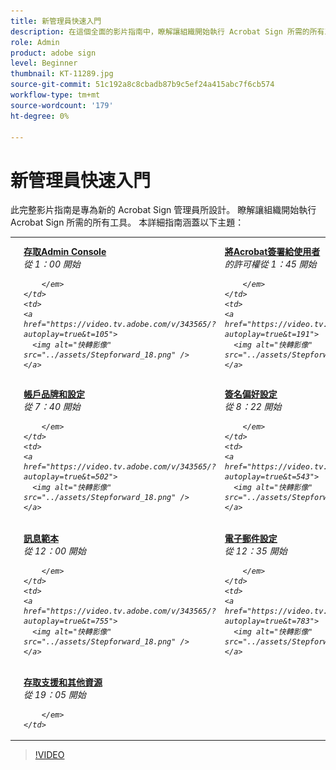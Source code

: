 ```yaml
---
title: 新管理員快速入門
description: 在這個全面的影片指南中，瞭解讓組織開始執行 Acrobat Sign 所需的所有工具
role: Admin
product: adobe sign
level: Beginner
thumbnail: KT-11289.jpg
source-git-commit: 51c192a8c8cbadb87b9c5ef24a415abc7f6cb574
workflow-type: tm+mt
source-wordcount: '179'
ht-degree: 0%

---
```


# 新管理員快速入門

此完整影片指南是專為新的 Acrobat Sign 管理員所設計。 瞭解讓組織開始執行 Acrobat Sign 所需的所有工具。 本詳細指南涵蓋以下主題：

<table style="table-layout:auto">
<tr>
  <td>
    <a href="https://video.tv.adobe.com/v/343565/?autoplay=true&t=60">
      <img alt="快轉影像" src="../assets/Stepforward_18.png" />
    </a>
  </td>
  <td>
     <a href="https://video.tv.adobe.com/v/343565/?autoplay=true&t=60"><strong>存取Admin Console </strong></a> <br> <em> 從 1：00 開始
         
        </em>
    </td>
    <td>
    <a href="https://video.tv.adobe.com/v/343565/?autoplay=true&t=105">
      <img alt="快轉影像" src="../assets/Stepforward_18.png" />
    </a>
  </td>
  <td>
     <a href="https://video.tv.adobe.com/v/343565/?autoplay=true&t=105"><strong>將Acrobat簽署給使用者 </strong></a> <br> <em> 的許可權從 1：45 開始
        
        </em>
    </td>
    <td>
    <a href="https://video.tv.adobe.com/v/343565/?autoplay=true&t=191">
      <img alt="快轉影像" src="../assets/Stepforward_18.png" />
    </a>
  </td>
  <td>
     <a href="https://video.tv.adobe.com/v/343565/?autoplay=true&t=191"><strong>Acrobat Sign 網頁入口網站概觀 </strong></a> <br> <em> 從 3：11 開始
        
        </em>
    </td>
    <td>
    <a href="https://video.tv.adobe.com/v/343565/?autoplay=true&t=358">
      <img alt="快轉影像" src="../assets/Stepforward_18.png" />
    </a>
  </td>
  <td>
     <a href="https://video.tv.adobe.com/v/343565/?autoplay=true&t=358"><strong>全域設定和設定 </strong></a> <br> <em> 從 5：58 開始
        
        </em>
    </td>
  </tr>
  <tr>
    <td>
    <a href="https://video.tv.adobe.com/v/343565/?autoplay=true&t=460">
      <img alt="快轉影像" src="../assets/Stepforward_18.png" />
    </a>
  </td>
  <td>
     <a href="https://video.tv.adobe.com/v/343565/?autoplay=true&t=460"><strong>帳戶品牌和設定 </strong></a> <br> <em> 從 7：40 開始
         
        </em>
    </td>
    <td>
    <a href="https://video.tv.adobe.com/v/343565/?autoplay=true&t=502">
      <img alt="快轉影像" src="../assets/Stepforward_18.png" />
    </a>
  </td>
  <td>
     <a href="https://video.tv.adobe.com/v/343565/?autoplay=true&t=502"><strong>簽名偏好設定 </strong></a> <br> <em> 從 8：22 開始
        
        </em>
    </td>
    <td>
    <a href="https://video.tv.adobe.com/v/343565/?autoplay=true&t=543">
      <img alt="快轉影像" src="../assets/Stepforward_18.png" />
    </a>
  </td>
  <td>
     <a href="https://video.tv.adobe.com/v/343565/?autoplay=true&t=543"><strong>安全性 </strong></a> <br> <em> 設定從 9：03 開始
        
        </em>
    </td>
    <td>
    <a href="https://video.tv.adobe.com/v/343565/?autoplay=true&t=595">
      <img alt="快轉影像" src="../assets/Stepforward_18.png" />
    </a>
  </td>
  <td>
     <a href="https://video.tv.adobe.com/v/343565/?autoplay=true&t=595"><strong>傳送設定 </strong></a> <br> <em> 從 9：55 開始
        
        </em>
    </td>
  </tr>
  <tr>
    <td>
    <a href="https://video.tv.adobe.com/v/343565/?autoplay=true&t=720">
      <img alt="快轉影像" src="../assets/Stepforward_18.png" />
    </a>
  </td>
  <td>
     <a href="https://video.tv.adobe.com/v/343565/?autoplay=true&t=720"><strong>訊息範本 </strong></a> <br> <em> 從 12：00 開始
         
        </em>
    </td>
    <td>
    <a href="https://video.tv.adobe.com/v/343565/?autoplay=true&t=755">
      <img alt="快轉影像" src="../assets/Stepforward_18.png" />
    </a>
  </td>
  <td>
     <a href="https://video.tv.adobe.com/v/343565/?autoplay=true&t=755"><strong>電子郵件設定 </strong></a> <br> <em> 從 12：35 開始
        
        </em>
    </td>
    <td>
    <a href="https://video.tv.adobe.com/v/343565/?autoplay=true&t=783">
      <img alt="快轉影像" src="../assets/Stepforward_18.png" />
    </a>
  </td>
  <td>
     <a href="https://video.tv.adobe.com/v/343565/?autoplay=true&t=783"><strong>使用者和群組管理 </strong></a> <br> <em> 從 13：03 開始
        
        </em>
    </td>
    <td>
    <a href="https://video.tv.adobe.com/v/343565/?autoplay=true&t=917">
      <img alt="快轉影像" src="../assets/Stepforward_18.png" />
    </a>
  </td>
  <td>
     <a href="https://video.tv.adobe.com/v/343565/?autoplay=true&t=917"><strong>建立和啟用工作流程 </strong></a> <br> <em> 從 15：17 開始
        
        </em>
  </td>
</tr>
<tr>
  <td>
     <a href="https://video.tv.adobe.com/v/343565/?autoplay=true&t=1145">
      <img alt="快轉影像" src="../assets/Stepforward_18.png" />
    </a>
    </td>
    <td>
     <a href="https://video.tv.adobe.com/v/343565/?autoplay=true&t=1145"><strong>存取支援和其他資源 </strong></a> <br> <em> 從 19：05 開始
        
        </em>
    </td>
  </tr>
  </table>

>[!VIDEO](https://video.tv.adobe.com/v/343565?hidetitle=true)
